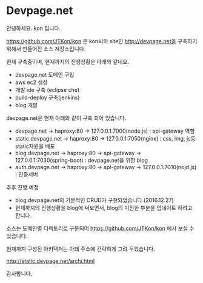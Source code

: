 # Devpage.net
안녕하세요. kon 입니다.

https://github.com/JTKon/kon 은 kon씨의 site인 http://devpage.net을 구축하기 위해서 만들어진 소스 저장소입니다.

현재 구축중이며, 현재까지의 진행상황은 아래와 같네요.

* devpage.net 도메인 구입
* aws ec2 생성
* 개발 ide 구축 (eclipse che)
* build-deploy 구축(jenkins)
* blog 개발

devpage.net은 현재 아래와 같이 구축 되어 있습니다.

* devpage.net -> haproxy:80 -> 127.0.0.1:7000(node.js) : api-gateway 역할
* static.devpage.net -> haproxy:80 -> 127.0.0.1:7050(nginx) : css, img, js등 static자원을 배포
* blog.devpage.net -> haproxy:80 -> api-gateway -> 127.0.0.1:7030(spring-boot) : devpage.net을 위한 blog
* auth.devpage.net -> haproxy:80 -> api-gateway -> 127.0.0.1:7010(nojd.js) : 인증서버

추후 진행 예정

* blog.devpage.net의 기본적인 CRUD가 구현되었습니다.(2016.12.27)
* 현재까지의 진행상황을 blog에 써보면서, blog의 미진한 부분을 업데이트 하려고 합니다.

소스는 도메인별 디렉토리로 구분되어 https://github.com/JTKon/kon 에서 보실 수 있습니다.

현재까지 구성된 아키텍쳐는 아래 주소에 간략하게 그려 두었습니다.

http://static.devpage.net/archi.html

감사합니다.
